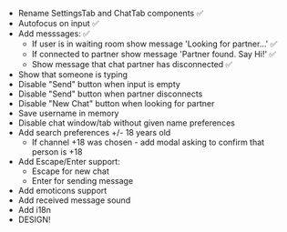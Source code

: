 - Rename SettingsTab and ChatTab components ✅
- Autofocus on input ✅
- Add messsages: ✅
  - If user is in waiting room show message 'Looking for partner...' ✅
  - If connected to partner show message 'Partner found. Say Hi!' ✅
  - Show message that chat partner has disconnected ✅
- Show that someone is typing
- Disable "Send" button when input is empty
- Disable "Send" button when partner disconnects
- Disable "New Chat" button when looking for partner
- Save username in memory
- Disable chat window/tab without given name preferences
- Add search preferences +/- 18 years old
  - If channel +18 was chosen - add modal asking to confirm that person is +18
- Add Escape/Enter support:
  - Escape for new chat
  - Enter for sending message
- Add emoticons support
- Add received message sound
- Add i18n
- DESIGN!
